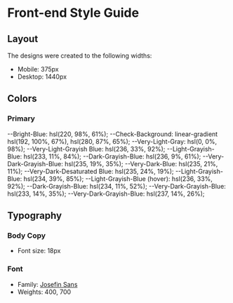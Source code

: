 # Front-end Style Guide

## Layout

The designs were created to the following widths:

- Mobile: 375px
- Desktop: 1440px

## Colors
### Primary
--Bright-Blue: hsl(220, 98%, 61%);
--Check-Background: linear-gradient hsl(192, 100%, 67%), hsl(280, 87%, 65%);
--Very-Light-Gray: hsl(0, 0%, 98%);
--Very-Light-Grayish Blue: hsl(236, 33%, 92%);
--Light-Grayish-Blue: hsl(233, 11%, 84%);
--Dark-Grayish-Blue: hsl(236, 9%, 61%);
--Very-Dark-Grayish-Blue: hsl(235, 19%, 35%);
--Very-Dark-Blue: hsl(235, 21%, 11%);
--Very-Dark-Desaturated Blue: hsl(235, 24%, 19%);
--Light-Grayish-Blue: hsl(234, 39%, 85%);
--Light-Grayish-Blue (hover): hsl(236, 33%, 92%);
--Dark-Grayish-Blue: hsl(234, 11%, 52%);
--Very-Dark-Grayish-Blue: hsl(233, 14%, 35%);
--Very-Dark-Grayish-Blue: hsl(237, 14%, 26%);

## Typography

### Body Copy

- Font size: 18px

### Font

- Family: [Josefin Sans](https://fonts.google.com/specimen/Josefin+Sans)
- Weights: 400, 700

<!-- استخدم الشيك بوكس والليبل بتعها -->
<!-- اعملها ب لوكال استورج -->